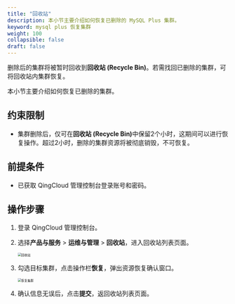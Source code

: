 ```yaml
---
title: "回收站"
description: 本小节主要介绍如何恢复已删除的 MySQL Plus 集群。 
keyword: mysql plus 恢复集群
weight: 100
collapsible: false
draft: false
---
```




删除后的集群将被暂时回收到<b>回收站 (Recycle Bin)</b>。若需找回已删除的集群，可将回收站内集群恢复。

本小节主要介绍如何恢复已删除的集群。

## 约束限制

- 集群删除后，仅可在<b>回收站 (Recycle Bin)</b>中保留2个小时，这期间可以进行恢复操作。超过2小时，删除的集群资源将被彻底销毁，不可恢复。

## 前提条件

- 已获取 QingCloud 管理控制台登录账号和密码。

## 操作步骤

1. 登录 QingCloud 管理控制台。
2. 选择**产品与服务** > **运维与管理** > **回收站**，进入回收站列表页面。

   <img src="../../../_images/recycle_list.png" alt="回收站" style="zoom:50%;" />

3. 勾选目标集群，点击操作栏**恢复**，弹出资源恢复确认窗口。

   <img src="../../../_images/recycle_cluster.png" alt="恢复集群" style="zoom:50%;" />

4. 确认信息无误后，点击**提交**，返回收站列表页面。
